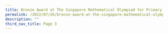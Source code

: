 ```yaml
---
title: Bronze Award at The Singapore Mathematical Olympiad for Primary Schools (SMOPS)
permalink: /2022/07/26/bronze-award-at-the-singapore-mathematical-olympiad-for-primary-schools-smops/
description: ""
third_nav_title: Page 3
---
```

